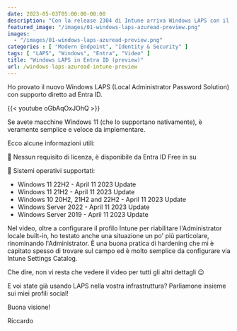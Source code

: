 ```yaml
---
date: 2023-05-03T05:00:00-00:00
description: "Con la release 2304 di Intune arriva Windows LAPS con il supporto diretto ad Entra ID, una funzionalità che in tantissimo stavano aspettando. Vediamo come implementarlo e come funziona."
featured_image: "/images/01-windows-laps-azuread-preview.png"
images:
  - "/images/01-windows-laps-azuread-preview.png"
categories : [ "Modern Endpoint", "Identity & Security" ]
tags: [ "LAPS", "Windows", "Entra", "Video" ]
title: "Windows LAPS in Entra ID (preview)"
url: /windows-laps-azuread-intune-preview
---
```

Ho provato il nuovo Windows LAPS (Local Administrator Password Solution) con supporto diretto ad Entra ID.

{{< youtube oGbAqOxJOhQ >}}

Se avete macchine Windows 11 (che lo supportano nativamente), è veramente semplice e veloce da implementare.

Ecco alcune informazioni utili:

📌 Nessun requisito di licenza, è disponibile da Entra ID Free in su  

📌 Sistemi operativi supportati:  
- Windows 11 22H2 - April 11 2023 Update
- Windows 11 21H2 - April 11 2023 Update
- Windows 10 20H2, 21H2 and 22H2 - April 11 2023 Update
- Windows Server 2022 - April 11 2023 Update
- Windows Server 2019 - April 11 2023 Update

Nel video, oltre a configurare il profilo Intune per riabilitare l'Administrator locale built-in, ho testato anche una situazione un po' più particolare, rinominando l'Administrator. È una buona pratica di hardening che mi è capitato spesso di trovare sul campo ed è molto semplice da configurare via Intune Settings Catalog.

Che dire, non vi resta che vedere il video per tutti gli altri dettagli 😉

E voi state già usando LAPS nella vostra infrastruttura? Parliamone insieme sui miei profili social!

Buona visione!

Riccardo
